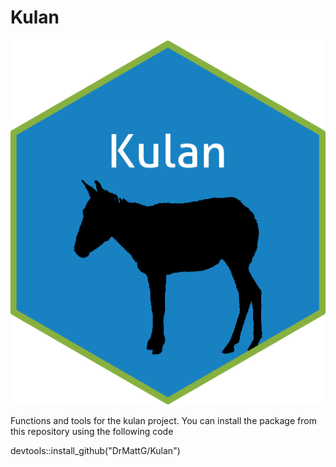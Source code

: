 # Kulan
![](https://github.com/DrMattG/Kulan/raw/master/man/figures/imgfile.png)

Functions and tools for the kulan project. You can install the package from this repository using the following code

devtools::install_github("DrMattG/Kulan")
